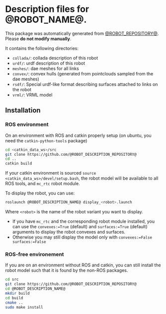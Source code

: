 # Description files for @ROBOT_NAME@.

This package was automatically generated from [@ROBOT_REPOSITORY@](https://github.com/@ROBOT_REPOSITORY@). Please **do not modify manually**.

It contains the following directories:
- `collada/`: collada description of this robot
- `urdf/`: urdf description of this robot
- `meshes/`: dae meshes for all links
- `convex/`: convex hulls (generated from pointclouds sampled from the dae meshes)
- `rsdf/`: Special urdf-like format describing surfaces attached to links on the robot
- `vrml/`: VRML model

## Installation

### ROS environment

On an environment with ROS and catkin properly setup (on ubuntu, you need the `catkin-python-tools` package)

```sh
cd <catkin_data_ws>/src
git clone https://github.com/@ROBOT_DESCRIPTION_REPOSITORY@
cd ..
catkin build
```

If your catkin environment is sourced `source <catkin_data_ws>/devel/setup.bash`, the robot model will be available to all ROS tools, and `mc_rtc` robot module.

To display the robot, you can use:
```sh
roslaunch @ROBOT_DESCRIPTION_NAME@ display_<robot>.launch
```

Where `<robot>` is the name of the robot variant you want to display.
- If you have `mc_rtc` and the corresponding robot module installed, you can use the `convexes:=True` (default) and `surfaces:=True` (default) arguments to display the robot convexes and surfaces.
- Otherwise you may still display the model only with `convexes:=False surfaces:=False`

### ROS-free environement

If you are on an environment without ROS and catkin, you can still install the robot model such that it is found by the non-ROS packages.

```sh
cd src
git clone https://github.com/@ROBOT_DESCRIPTION_REPOSITORY@
cd @ROBOT_DESCRIPTION_NAME@
mkdir build
cd build
cmake ..
sudo make install
```
